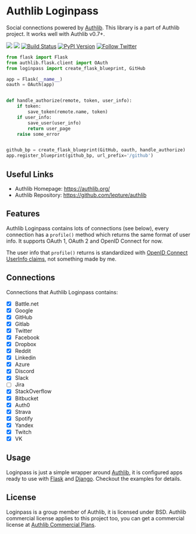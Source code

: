 Authlib Loginpass
=================

Social connections powered by [Authlib][]. This library is a part of Authlib project.
It works well with Authlib v0.7+.

[Authlib]: https://authlib.org/

<a href="https://lepture.com/donate"><img src="https://img.shields.io/badge/$-donate-ff69b4.svg?maxAge=2592000" /></a>
<a href="https://patreon.com/lepture"><img src="https://img.shields.io/badge/I0-patreon-f96854.svg?maxAge=2592000" /></a>
<a href="https://travis-ci.org/authlib/loginpass"><img src="https://api.travis-ci.org/authlib/loginpass.svg?branch=master" alt="Build Status"></a>
<a href="https://pypi.org/project/loginpass/"><img src="https://badgen.net/pypi/v/loginpass" alt="PyPI Version"></a>
<a href="https://twitter.com/intent/follow?screen_name=authlib"><img src="https://img.shields.io/twitter/follow/authlib.svg?maxAge=3600&style=social&logo=twitter&label=Follow" alt="Follow Twitter"></a>

```python
from flask import Flask
from authlib.flask.client import OAuth
from loginpass import create_flask_blueprint, GitHub

app = Flask(__name__)
oauth = OAuth(app)


def handle_authorize(remote, token, user_info):
    if token:
        save_token(remote.name, token)
    if user_info:
        save_user(user_info)
        return user_page
    raise some_error


github_bp = create_flask_blueprint(GitHub, oauth, handle_authorize)
app.register_blueprint(github_bp, url_prefix='/github')
```

Useful Links
------------

- Authlib Homepage: <https://authlib.org/>
- Authlib Repository: <https://github.com/lepture/authlib>

Features
--------

Authlib Loginpass contains lots of connections (see below), every connection has a
`profile()` method which returns the same format of user info. It supports OAuth 1,
OAuth 2 and OpenID Connect for now.

The user info that `profile()` returns is standardized with [OpenID Connect UserInfo
claims](http://openid.net/specs/openid-connect-core-1_0.html#StandardClaims),
not something made by me.

Connections
-----------

Connections that Authlib Loginpass contains:

- [x] Battle.net
- [x] Google
- [x] GitHub
- [x] Gitlab
- [x] Twitter
- [x] Facebook
- [x] Dropbox
- [x] Reddit
- [x] Linkedin
- [x] Azure
- [x] Discord
- [x] Slack
- [ ] Jira
- [x] StackOverflow
- [x] Bitbucket
- [x] Auth0
- [x] Strava
- [x] Spotify
- [x] Yandex
- [x] Twitch
- [x] VK

Usage
-----

Loginpass is just a simple wrapper around [Authlib][], it is configured apps
ready to use with [Flask][] and [Django][]. Checkout the
examples for details.

[Flask]: https://docs.authlib.org/en/latest/client/flask.html
[Django]: https://docs.authlib.org/en/latest/client/django.html

License
-------

Loginpass is a group member of Authlib, it is licensed under BSD.
Authlib commercial license applies to this project too, you can get
a commercial license at [Authlib Commercial Plans](https://authlib.org/plans).
